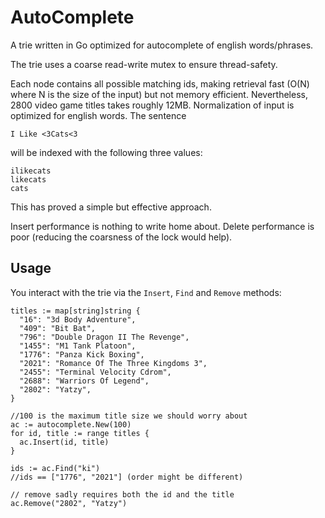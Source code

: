 # AutoComplete
A trie written in Go optimized for autocomplete of english words/phrases.

The trie uses a coarse read-write mutex to ensure thread-safety.

Each node contains all possible matching ids, making retrieval fast (O(N) where N is the size
of the input) but not memory efficient. Nevertheless, 2800 video game titles
takes roughly 12MB. Normalization of input is optimized for english words. The sentence

    I Like <3Cats<3

will be indexed with the following three values:

    ilikecats
    likecats
    cats

This has proved a simple but effective approach.

Insert performance is nothing to write home about. Delete performance is poor (reducing the coarsness of the lock would help).

## Usage
You interact with the trie via the `Insert`, `Find` and `Remove` methods:

    titles := map[string]string {
      "16": "3d Body Adventure",
      "409": "Bit Bat",
      "796": "Double Dragon II The Revenge",
      "1455": "M1 Tank Platoon",
      "1776": "Panza Kick Boxing",
      "2021": "Romance Of The Three Kingdoms 3",
      "2455": "Terminal Velocity Cdrom",
      "2688": "Warriors Of Legend",
      "2802": "Yatzy",
    }
    
    //100 is the maximum title size we should worry about
    ac := autocomplete.New(100)
    for id, title := range titles {
      ac.Insert(id, title)
    }
    
    ids := ac.Find("ki")
    //ids == ["1776", "2021"] (order might be different)
    
    // remove sadly requires both the id and the title
    ac.Remove("2802", "Yatzy")
